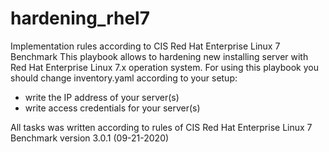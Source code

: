 # hardening_rhel7
Implementation rules according to CIS Red Hat Enterprise Linux 7 Benchmark
This playbook allows to hardening new installing server with Red Hat Enterprise Linux 7.x operation system.
For using this playbook you should change inventory.yaml according to your setup:
- write the IP address of your server(s)
- write access credentials for your server(s)

All tasks was written according to rules of CIS Red Hat Enterprise Linux 7 Benchmark version 3.0.1 (09-21-2020)
